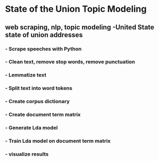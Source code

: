 # State of the Union Topic Modeling
## web scraping, nlp, topic modeling -United State state of union addresses

### - Scrape speeches with Python
### - Clean text, remove stop words, remove punctuation
### - Lemmatize text
### - Split text into word tokens
### - Create corpus dictionary
### - Create document term matrix
### - Generate Lda model
### - Train Lda model on document term matrix
### - visualize results
